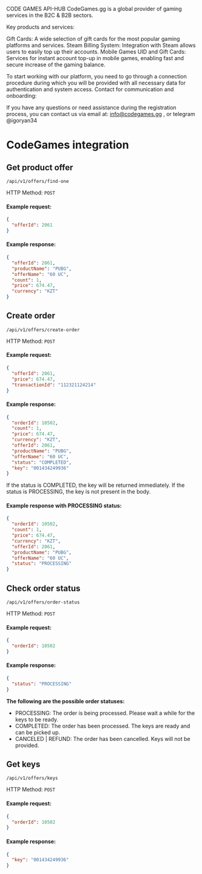  CODE GAMES API-HUB
CodeGames.gg is a global provider of gaming services in the B2C & B2B sectors.

Key products and services:

Gift Cards: A wide selection of gift cards for the most popular gaming platforms and services. Steam Billing System: Integration with Steam allows users to easily top up their accounts. Mobile Games UID and Gift Cards: Services for instant account top-up in mobile games, enabling fast and secure increase of the gaming balance.

To start working with our platform, you need to go through a connection procedure during which you will be provided with all necessary data for authentication and system access. Contact for communication and onboarding:

If you have any questions or need assistance during the registration process, you can contact us via email at: info@codegames.gg  , or telegram @igoryan34


# CodeGames integration

## Get product offer
`/api/v1/offers/find-one`

HTTP Method: `POST`

#### Example request:

```json
{
  "offerId": 2061
}
```

#### Example response:

```json
{
  "offerId": 2061,
  "productName": "PUBG",
  "offerName": "60 UC",
  "count": 1,
  "price": 674.47,
  "currency": "KZT"
}
```

## Create order
`/api/v1/offers/create-order`

HTTP Method: `POST`

#### Example request:

```json
{
  "offerId": 2061,
  "price": 674.47,
  "transactionId": "112321124214"
}
```

#### Example response:

```json
{
  "orderId": 10502,
  "count": 1,
  "price": 674.47,
  "currency": "KZT",
  "offerId": 2061,
  "productName": "PUBG",
  "offerName": "60 UC",
  "status": "COMPLETED",
  "key": "001434249936"
}
```

If the status is COMPLETED, the key will be returned immediately. If the status is PROCESSING, the key is not present in the body.

#### Example response with PROCESSING status:
```json
{
  "orderId": 10502,
  "count": 1,
  "price": 674.47,
  "currency": "KZT",
  "offerId": 2061,
  "productName": "PUBG",
  "offerName": "60 UC",
  "status": "PROCESSING"
}
```

## Check order status
`/api/v1/offers/order-status`

HTTP Method: `POST`

#### Example request:

```json
{
  "orderId": 10502
}
```

#### Example response:

```json
{
  "status": "PROCESSING"
}
```

**The following are the possible order statuses:**

* PROCESSING: The order is being processed. Please wait a while for the keys to be ready.
* COMPLETED: The order has been processed. The keys are ready and can be picked up.
* CANCELED | REFUND: The order has been cancelled. Keys will not be provided.

## Get keys
`/api/v1/offers/keys`

HTTP Method: `POST`

#### Example request:

```json
{
  "orderId": 10502
}
```

#### Example response:

```json
{
  "key": "001434249936"
}
```

